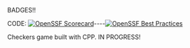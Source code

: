 BADGES!!

CODE: [![OpenSSF Scorecard](https://api.securityscorecards.dev/projects/github.com/6ix2danny/chekerzz/badge)](https://securityscorecards.dev/viewer/?uri=github.com/6ix2danny/chekerzz)----[![OpenSSF Best Practices](https://www.bestpractices.dev/projects/10329/badge)](https://www.bestpractices.dev/projects/10329)

Checkers game built with CPP. IN PROGRESS!
